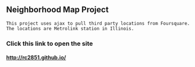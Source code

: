 ## Neighborhood Map Project
	
	This project uses ajax to pull third party locations from Foursquare.
	The locations are Metrolink station in Illinois.

### Click this link to open the site

#### http://rc2851.github.io/ 
	


